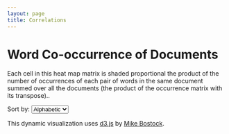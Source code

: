 ```yaml
---
layout: page
title: Correlations
---
```


<html class="miner">
<meta charset="utf-8">

<style>
    @import url(http://fonts.googleapis.com/css?family=Yanone+Kaffeesatz:400,700);
</style>

<title>Correlation Matrix</title>
<style> @import url(cooccurrence.css); </style>
<!-- <script src="d3.v2.8.1.min.js"></script> -->

<h1>Word Co-occurrence of Documents</h1>

<p>Each cell in this heat map matrix is shaded proportional the product of the number of occurrences of each pair of words in the same document summed over all the documents (the product of the occurrence matrix with its transpose).</a></i>.

<p>Sort by: <select id="matrixsortorder">
  <option value="alphabetic">Alphabetic</option>
  <option value="frequency">Frequency</option>
  <option value="cluster">Cluster</option>
</select>

<div id="matrix"></div>

<script type="text/javascript" src="//cdnjs.cloudflare.com/ajax/libs/d3/3.5.3/d3.min.js"></script>
<!-- <script type="text/javascript" src="cdnjs.cloudflare.com/ajax/libs/underscore.js/1.7.0/underscore-min.js"></script> -->
<script src="graphutil.js"></script>
<script>

var graph;
d3.json("word_cooccurrence.json", function(error, json) {
    if (error) return console.warn(error);
    graph = json;
    draw_matrix_heat_map(graph, 900, 900, "#matrix");
        //,function (group_num) { var groups = ["", "Whig", "Democratic", "Republican", "Democratic-Republican", "Federalist"]; return groups[group_num]; },
        //function (name) { return name.substring(0,4) + "\n" + name.substring(5,30); }
    //);
});

</script>


<p>This dynamic visualization uses <a href="http://d3js.org/">d3.js</a> by <a href="http://bost.ocks.org/">Mike Bostock</a>.
</aside>

